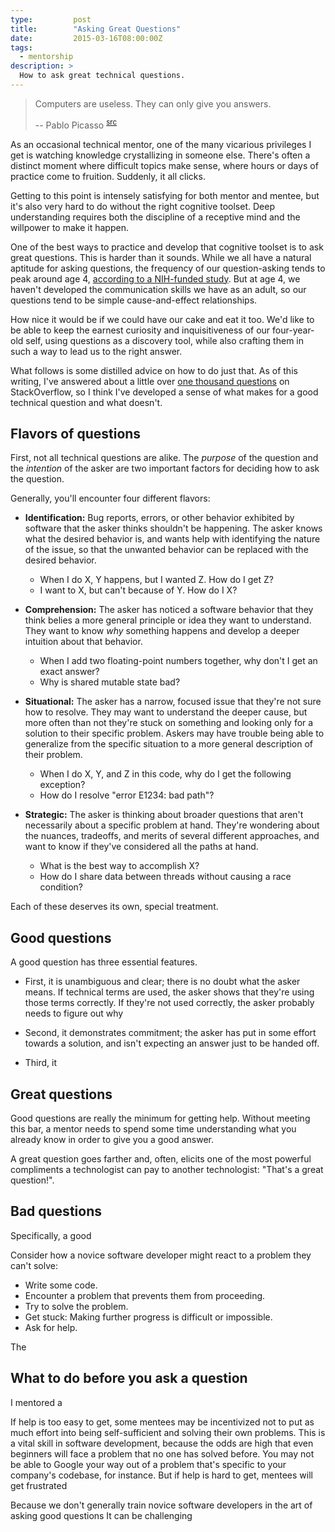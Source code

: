 ```yaml
---
type:         post
title:        "Asking Great Questions"
date:         2015-03-16T08:00:00Z
tags:
  - mentorship
description: >
  How to ask great technical questions.
---
```


> Computers are useless. They can only give you answers.
> 
> -- Pablo Picasso <sup>[src](http://quoteinvestigator.com/2011/11/05/computers-useless/)</sup>

As an occasional technical mentor, one of the many vicarious privileges I get is watching knowledge crystallizing in someone else. There's often a distinct moment where difficult topics make sense, where hours or days of practice come to fruition. Suddenly, it all clicks.

Getting to this point is intensely satisfying for both mentor and mentee, but it's also very hard to do without the right cognitive toolset. Deep understanding requires both the discipline of a receptive mind and the willpower to make it happen.

One of the best ways to practice and develop that cognitive toolset is to ask great questions. This is harder than it sounds. While we all have a natural aptitude for asking questions, the frequency of our question-asking tends to peak around age 4, [according to a NIH-funded study](http://www.ncbi.nlm.nih.gov/pmc/articles/PMC2784636/). But at age 4, we haven't developed the communication skills we have as an adult, so our questions tend to be simple cause-and-effect relationships.

How nice it would be if we could have our cake and eat it too. We'd like to be able to keep the earnest curiosity and inquisitiveness of our four-year-old self, using questions as a discovery tool, while also crafting them in such a way to lead us to the right answer.

What follows is some distilled advice on how to do just that. As of this writing, I've answered about a little over [one thousand questions](http://stackoverflow.com/users/75170/john-feminella?tab=answers) on StackOverflow, so I think I've developed a sense of what makes for a good technical question and what doesn't.

## Flavors of questions

First, not all technical questions are alike. The _purpose_ of the question and the _intention_ of the asker are two important factors for deciding how to ask the question.

Generally, you'll encounter four different flavors:

* **Identification:** Bug reports, errors, or other behavior exhibited by software that the asker thinks shouldn't be happening. The asker knows what the desired behavior is, and wants help with identifying the nature of the issue, so that the unwanted behavior can be replaced with the desired behavior.

   * When I do X, Y happens, but I wanted Z. How do I get Z?
   * I want to X, but can't because of Y. How do I X?

* **Comprehension:** The asker has noticed a software behavior that they think belies a more general principle or idea they want to understand. They want to know _why_ something happens and develop a deeper intuition about that behavior.

   * When I add two floating-point numbers together, why don't I get an exact answer?
   * Why is shared mutable state bad?

* **Situational:** The asker has a narrow, focused issue that they're not sure how to resolve. They may want to understand the deeper cause, but more often than not they're stuck on something and looking only for a solution to their specific problem. Askers may have trouble being able to generalize from the specific situation to a more general description of their problem.

  * When I do X, Y, and Z in this code, why do I get the following exception?
  * How do I resolve "error E1234: bad path"?

* **Strategic:** The asker is thinking about broader questions that aren't necessarily about a specific problem at hand. They're wondering about the nuances, tradeoffs, and merits of several different approaches, and want to know if they've considered all the paths at hand.

  * What is the best way to accomplish X?
  * How do I share data between threads without causing a race condition?

Each of these deserves its own, special treatment.

## Good questions

A good question has three essential features.

* First, it is unambiguous and clear; there is no doubt what the asker means. If technical terms are used, the asker shows that they're using those terms correctly. If they're not used correctly, the asker probably needs to figure out why

* Second, it demonstrates commitment; the asker has put in some effort towards a solution, and isn't expecting an answer just to be handed off.

* Third, it 

## Great questions

Good questions are really the minimum for getting help. Without meeting this bar, a mentor needs to spend some time understanding what you already know in order to give you a good answer.

A great question goes farther and, often, elicits one of the most powerful compliments a technologist can pay to another technologist: "That's a great question!".

## Bad questions

Specifically, a good

Consider how a novice software developer might react to a problem they can't solve:

  * Write some code.
  * Encounter a problem that prevents them from proceeding.
  * Try to solve the problem.
  * Get stuck: Making further progress is difficult or impossible.
  * Ask for help.

The

## What to do before you ask a question

I mentored a

If help is too easy to get, some mentees may be incentivized not to put as much effort into being self-sufficient and solving their own problems. This is a vital skill in software development, because the odds are high that even beginners will face a problem that no one has solved before. You may not be able to Google your way out of a problem that's specific to your company's codebase, for instance. But if help is hard to get, mentees will get frustrated

Because we don't generally train novice software developers in the art of asking good questions It can be challenging

